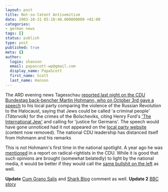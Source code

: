 ```yaml
---
layout: post
title: Not-so-latent Antisemitism
date: 2003-10-31 05:10:48.000000000 +01:00
categories:
- german news
tags: []
status: publish
type: post
published: true
meta: {}
author:
  login: shanson
  email: papascott-wp@gmail.com
  display_name: PapaScott
  first_name: Scott
  last_name: Hanson
---
```

<p>The ARD evening news Tagesschau <a title="tagesschau.de : CDU-Abgeordneter nennt Juden "Tätervolk"" href="http://www.tagesschau.de/aktuell/meldungen/0,1185,OID2535334_REF1,00.html">reported last night on the CDU Bundestag back-bencher Martin Hohmann, who on October 3rd gave a <a title="tagesschau.de : Vollständige Rede Hohmanns" href="http://www.tagesschau.de/aktuell/meldungen/0,1185,OID2535644,00.html">speech</a> to his local party comparing the violence of the Russian Revolution to the Halocaust, saying that Jews could be called 'a criminal people' <em>(Tätervolk)</em> for the crimes of the Bolscheviks, citing Henry Ford's <a title="Anti-Semitism of 1920's Revived on Web - The International Jew" href="http://www.adl.org/special_reports/ij/intro.asp">'The International Jew'</a> and calling for 'justice for Germans'. The speech would have gone unnoticed had it not appeared on the <a title="CDU Gemeindeverband Neuhof - Zukunft hat einen Namen" href="http://www.cdu-neuhof.de/">local party website</a> (content now removed). The national CDU leadership has distanced itself from Hohmann and his remarks</p>
<p>This is not Hohmann's first time in the national spotlight. A year ago he was <a title="'Gerechtigkeit für Deutschland': Martin Hohmann zum Nationalfeiertag" href="http://www.hagalil.com/archiv/2003/10/hohmann.htm">mentioned</a> in a report on radical-rightists in the CDU. While it is good that such opinions are brought (somewhat belatedly) to light by the national media, it would be better if they would call the <a title="telepolis: Antiglobalisierungsbewegung und Antisemitismus" href="http://www.heise.de/tp/deutsch/inhalt/co/12485/1.html">same bullshit on the left</a> as well.</p>
<p><b>Update</b> <a title="Cum Grano Salis" href="http://cumgranosalis.blogspot.com/2003_10_26_cumgranosalis_archive.html#106757510293390048">Cum Grano Salis</a> and <a title="Shark Blog: German Anti-Semitism File" href="http://www.usefulwork.com/shark/archives/001187.html#001187">Shark Blog</a> comment as well. <b>Update 2</b> <a title="BBC NEWS | Europe | German MP sparks Jewish row" href="http://news.bbc.co.uk/2/hi/europe/3230223.stm">BBC story</a></p>

